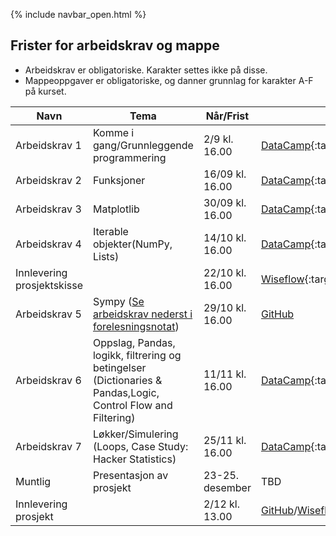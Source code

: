 {% include navbar_open.html %}
## Frister for arbeidskrav og mappe

- Arbeidskrav er obligatoriske. Karakter settes ikke på disse.
- Mappeoppgaver er obligatoriske, og danner grunnlag for karakter A-F på kurset.  


|Navn <img width=120/>|  Tema <img width=300/>       | Når/Frist  | Hvor?|  Kommentar|
|---------------------|----------------------------------------------------|-------------------|-------------------------|-----|
|Arbeidskrav 1        | Komme i gang/Grunnleggende programmering           | 2/9 kl. 16.00     |[DataCamp](https://learn.datacamp.com/){:target="blank"}|
|Arbeidskrav 2        | Funksjoner                                         | 16/09 kl. 16.00   |[DataCamp](https://learn.datacamp.com/){:target="blank"}|
|Arbeidskrav 3        | Matplotlib                                         | 30/09 kl. 16.00   |[DataCamp](https://learn.datacamp.com/){:target="blank"}|
|Arbeidskrav 4        | Iterable objekter(NumPy, Lists)                    | 14/10 kl. 16.00   |[DataCamp](https://learn.datacamp.com/){:target="blank"}|
|Innlevering prosjektskisse|                                 | 22/10 kl. 16.00   |[Wiseflow](https://europe.wiseflow.net/login/license/6){:target="blank"}|
|Arbeidskrav 5        | Sympy ([Se arbeidskrav nederst i forelesningsnotat](https://github.com/uit-sok-1003-h21/notebooks/blob/main/5%20-%20sympy.ipynb))                                               | 29/10 kl. 16.00   |[GitHub](https://github.com/uit-sok-1003-h21)|
|Arbeidskrav 6        | Oppslag, Pandas, logikk, filtrering og betingelser <br>(Dictionaries & Pandas,Logic, Control Flow and Filtering)  | 11/11 kl. 16.00   |[DataCamp](https://learn.datacamp.com/){:target="blank"}|
|Arbeidskrav 7        | Løkker/Simulering  (Loops, Case Study: Hacker Statistics)| 25/11 kl. 16.00   |[DataCamp](https://learn.datacamp.com/){:target="blank"}|
|Muntlig               |Presentasjon av prosjekt                                  | 23-25. desember |TBD                         |  20 min per gruppe |
|Innlevering prosjekt|                                              | 2/12 kl. 13.00    | [GitHub](https://github.com/uit-sok-1003-h22)/[Wiseflow](https://europe.wiseflow.net/login/license/6){:target="blank"}|


